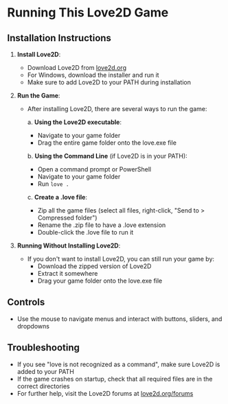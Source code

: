 # Running This Love2D Game

## Installation Instructions

1. **Install Love2D**:
   - Download Love2D from [love2d.org](https://love2d.org/)
   - For Windows, download the installer and run it
   - Make sure to add Love2D to your PATH during installation

2. **Run the Game**:
   - After installing Love2D, there are several ways to run the game:
     
     a. **Using the Love2D executable**:
     - Navigate to your game folder
     - Drag the entire game folder onto the love.exe file
     
     b. **Using the Command Line** (if Love2D is in your PATH):
     - Open a command prompt or PowerShell
     - Navigate to your game folder
     - Run `love .`
     
     c. **Create a .love file**:
     - Zip all the game files (select all files, right-click, "Send to > Compressed folder")
     - Rename the .zip file to have a .love extension
     - Double-click the .love file to run it

3. **Running Without Installing Love2D**:
   - If you don't want to install Love2D, you can still run your game by:
     - Download the zipped version of Love2D
     - Extract it somewhere
     - Drag your game folder onto the love.exe file

## Controls

- Use the mouse to navigate menus and interact with buttons, sliders, and dropdowns

## Troubleshooting

- If you see "love is not recognized as a command", make sure Love2D is added to your PATH
- If the game crashes on startup, check that all required files are in the correct directories
- For further help, visit the Love2D forums at [love2d.org/forums](https://love2d.org/forums/)
